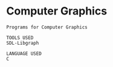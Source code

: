 # Computer Graphics
    Programs for Computer Graphics

    TOOLS USED
    SDL-Libgraph

    LANGUAGE USED
    C
